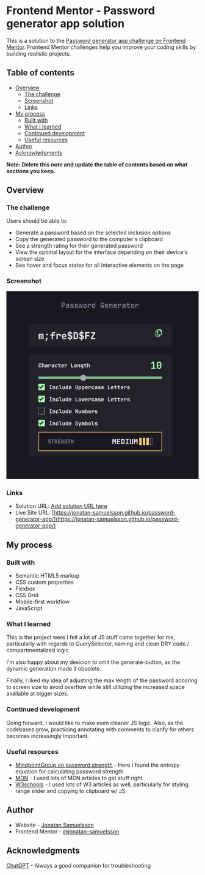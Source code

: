# Frontend Mentor - Password generator app solution

This is a solution to the [Password generator app challenge on Frontend Mentor](https://www.frontendmentor.io/challenges/password-generator-app-Mr8CLycqjh). Frontend Mentor challenges help you improve your coding skills by building realistic projects. 

## Table of contents

- [Overview](#overview)
  - [The challenge](#the-challenge)
  - [Screenshot](#screenshot)
  - [Links](#links)
- [My process](#my-process)
  - [Built with](#built-with)
  - [What I learned](#what-i-learned)
  - [Continued development](#continued-development)
  - [Useful resources](#useful-resources)
- [Author](#author)
- [Acknowledgments](#acknowledgments)

**Note: Delete this note and update the table of contents based on what sections you keep.**

## Overview

### The challenge

Users should be able to:

- Generate a password based on the selected inclusion options
- Copy the generated password to the computer's clipboard
- See a strength rating for their generated password
- View the optimal layout for the interface depending on their device's screen size
- See hover and focus states for all interactive elements on the page

### Screenshot

![](assets/images/screenshot.png)


### Links

- Solution URL: [Add solution URL here](https://your-solution-url.com)
- Live Site URL: [https://jonatan-samuelsson.github.io/password-generator-app/](https://jonatan-samuelsson.github.io/password-generator-app/)

## My process

### Built with

- Semantic HTML5 markup
- CSS custom properties
- Flexbox
- CSS Grid
- Mobile-first workflow
- JavaScript


### What I learned

This is the project were I felt a lot of JS stuff came together for me, particularly with regards to QuerySelector, naming and clean DRY code / compartmentalized logic. 

I'm also happy about my desicion to omit the generate-button, as the dynamic generation made it obsolete. 

Finally, I liked my idea of adjusting the max length of the password accoring to screen size to avoid overflow while still utilizing the increased space available at bigger sizes.

### Continued development

Going forward, I would like to make even cleaner JS logic. Also, as the codebases grow, practicing annotating with comments to clarify for others becomes increasingly important.

### Useful resources

- [MindpointGroup on password strength](https://www.mindpointgroup.com/blog/password-strength-and-complexity) - Here I found the entropy equation for calculating password strength
- [MDN](https://developer.mozilla.org/en-US/) - I used lots of MDN articles to get stuff right.
- [W3schools](https://www.w3schools.com/) - I used lots of W3 articles as well, particularly for styling range slider and copying to clipboard w/ JS.



## Author

- Website - [Jonatan Samuelsson](https://jontesamuelsson.se)
- Frontend Mentor - [@jonatan-samuelsson](https://www.frontendmentor.io/profile/jonatan-samuelsson)




## Acknowledgments

[ChatGPT](https://chatgpt.com/) - Always a good companion for troubleshooting
